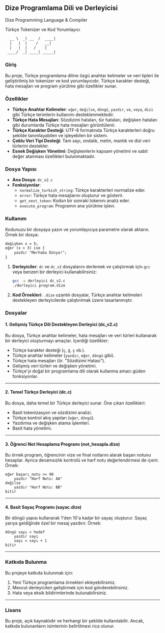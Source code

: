 ## Dize Programlama Dili ve Derleyicisi
Dize Programming Language & Compiler

Türkçe Tokenizer ve Kod Yorumlayıcı

```txt
  __ \  _) __  /  ____| 
  |   |  |    /   __|   
  |   |  |   /    |     
 ____/  _| ____| _____| 
```                    
                        
### Giriş

Bu proje, Türkçe programlama diline özgü anahtar kelimeler ve veri tipleri ile geliştirilmiş bir tokenizer ve kod yorumlayıcıdır. Türkçe karakter desteği, hata mesajları ve program yürütme gibi özellikler sunar.

### Özellikler

- **Türkçe Anahtar Kelimeler**: `eğer`, `değilse`, `döngü`, `yazdır`, `ve`, `veya`, `dizi` gibi Türkçe terimlerin kullanımı desteklenmektedir.
- **Türkçe Hata Mesajları**: Sözdizimi hataları, tür hataları, değişken hataları gibi durumlarda Türkçe hata mesajları görüntülenir.
- **Türkçe Karakter Desteği**: UTF-8 formatında Türkçe karakterleri doğru şekilde tanımlayabilen ve işleyebilen bir sistem.
- **Çoklu Veri Tipi Desteği**: Tam sayı, ondalık, metin, mantık ve dizi veri türlerini destekler.
- **Esnek Değişken Yönetimi**: Değişkenlerin kapsam yönetimi ve sabit değer atanması özellikleri bulunmaktadır.

### Dosya Yapısı

- **Ana Dosya**: `dc_v2.c`
- **Fonksiyonlar**:
  - `normalize_turkish_string`: Türkçe karakterleri normalize eder.
  - `error`: Türkçe hata mesajlarını oluşturur ve gösterir.
  - `get_next_token`: Kodun bir sonraki tokenını analiz eder.
  - `execute_program`: Programın ana yürütme işlevi.

### Kullanım

Kodunuzu bir dosyaya yazın ve yorumlayıcıya parametre olarak aktarın. Örnek bir dosya:

```txt
değişken x = 5;
eğer (x > 3) ise {
    yazdır "Merhaba Dünya!";
}
```

1. **Derleyiciler**: `dc` ve `dc_v2` dosyalarını derlemek ve çalıştırmak için `gcc` veya benzeri bir derleyici kullanabilirsiniz:
   ```bash
   gcc -o derleyici dc_v2.c
   ./derleyici program.dize
   ```

2. **Kod Örnekleri**: `.dize` uzantılı dosyalar, Türkçe anahtar kelimeleri destekleyen derleyicilerde çalıştırılmak üzere tasarlanmıştır.


### Dosyalar

#### **1. Gelişmiş Türkçe Dili Destekleyen Derleyici (dc_v2.c)**
Bu dosya, Türkçe anahtar kelimeler, hata mesajları ve veri türleri kullanarak bir derleyici oluşturmayı amaçlar. İçerdiği özellikler:
- Türkçe karakter desteği (`ç`, `ğ`, `ş` vb.).
- Türkçe anahtar kelimeler (`yazdır`, `eğer`, `döngü` gibi).
- Türkçe hata mesajları (ör. "Sözdizimi Hatası").
- Gelişmiş veri türleri ve değişken yönetimi.
- Türkçe'yi doğal bir programlama dili olarak kullanma amacı güden fonksiyonlar.

---

#### **2. Temel Türkçe Derleyici (dc.c)**
Bu dosya, daha temel bir Türkçe derleyici sunar. Öne çıkan özellikleri:
- Basit tokenizasyon ve sözdizimi analizi.
- Türkçe kontrol akış yapıları (`eğer`, `döngü`).
- Yazdırma ve değişken atama işlemleri.
- Basit hata yönetimi.

---

#### **3. Öğrenci Not Hesaplama Programı (not_hesapla.dize)**
Bu örnek program, öğrencinin vize ve final notlarını alarak başarı notunu hesaplar. Ayrıca devamsızlık kontrolü ve harf notu değerlendirmesi de içerir. Örnek:
```text
eğer başarı_notu >= 90
    yazdır "Harf Notu: AA"
değilse
    yazdır "Harf Notu: BB"
bitir
```

---

#### **4. Basit Sayaç Programı (sayac.dize)**
Bir döngü yapısı kullanarak 1'den 10'a kadar bir sayaç oluşturur. Sayaç yarıya geldiğinde özel bir mesaj yazdırır. Örnek:
```text
döngü sayı < hedef
    yazdır sayi
    sayı = sayı + 1
bitir
```

---

### Katkıda Bulunma
Bu projeye katkıda bulunmak için:
1. Yeni Türkçe programlama örnekleri ekleyebilirsiniz.
2. Mevcut derleyicileri geliştirmek için kod gönderebilirsiniz.
3. Hata veya eksik bildirimlerinde bulunabilirsiniz.

---

### Lisans
Bu proje, açık kaynaklıdır ve herhangi bir şekilde kullanılabilir. Ancak, katkıda bulunanların isimlerinin belirtilmesi rica olunur.

